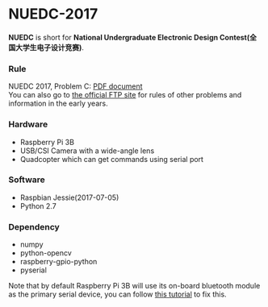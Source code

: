 # NUEDC-2017
**NUEDC** is short for **National Undergraduate Electronic Design Contest(全国大学生电子设计竞赛)**.

### Rule
NUEDC 2017, Problem C: [PDF document](http://tinyurl.com/ydgn47fy)</br>
You can also go to [the official FTP site](http://tinyurl.com/yavwnahk) for rules of other problems and information in the early years.

### Hardware
- Raspberry Pi 3B
- USB/CSI Camera with a wide-angle lens
- Quadcopter which can get commands using serial port

### Software
- Raspbian Jessie(2017-07-05)
- Python 2.7

### Dependency
- numpy
- python-opencv
- raspberry-gpio-python
- pyserial

Note that by default Raspberry Pi 3B will use its on-board bluetooth module as the primary serial device, you can follow [this tutorial](https://raspberrypi.stackexchange.com/a/54766) to fix this.
